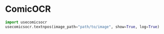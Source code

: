 # ComicOCR
```python
import usecomicsocr
usecomicsocr.textnpos(image_path="path/to/image", show=True, log=True)
```
